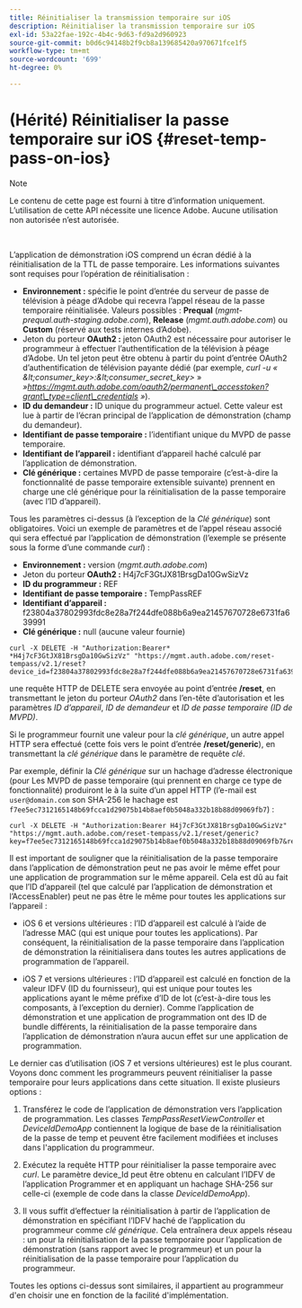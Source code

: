 ```yaml
---
title: Réinitialiser la transmission temporaire sur iOS
description: Réinitialiser la transmission temporaire sur iOS
exl-id: 53a22fae-192c-4b4c-9d63-fd9a2d960923
source-git-commit: b0d6c94148b2f9cb8a139685420a970671fce1f5
workflow-type: tm+mt
source-wordcount: '699'
ht-degree: 0%

---
```


# (Hérité) Réinitialiser la passe temporaire sur iOS {#reset-temp-pass-on-ios}

>[!NOTE]
>
>Le contenu de cette page est fourni à titre d’information uniquement. L’utilisation de cette API nécessite une licence Adobe. Aucune utilisation non autorisée n’est autorisée.

</br>

L’application de démonstration iOS comprend un écran dédié à la réinitialisation de la TTL de passe temporaire. Les informations suivantes sont requises pour l’opération de réinitialisation :

- **Environnement :** spécifie le point d’entrée du serveur de passe de télévision à péage d’Adobe qui recevra l’appel réseau de la passe temporaire réinitialisée. Valeurs possibles : **Prequal** (*mgmt-prequal.auth-staging.adobe.com*), **Release** (*mgmt.auth.adobe.com*) ou **Custom** (réservé aux tests internes d’Adobe).
- Jeton du porteur **OAuth2 :** jeton OAuth2 est nécessaire pour autoriser le programmeur à effectuer l’authentification de la télévision à péage d’Adobe. Un tel jeton peut être obtenu à partir du point d’entrée OAuth2 d’authentification de télévision payante dédié (par exemple, *curl -u « \&lt;consumer\_key\>:\&lt;consumer\_secret\_key\>* » *»https://mgmt.auth.adobe.com/oauth2/permanent\_accesstoken?grant\_type=client\_credentials »*).
- **ID du demandeur :** ID unique du programmeur actuel. Cette valeur est lue à partir de l’écran principal de l’application de démonstration (champ du demandeur).
- **Identifiant de passe temporaire :** l’identifiant unique du MVPD de passe temporaire.
- **Identifiant de l’appareil :** identifiant d’appareil haché calculé par l’application de démonstration.
- **Clé générique :** certaines MVPD de passe temporaire (c’est-à-dire la fonctionnalité de passe temporaire extensible suivante) prennent en charge une clé générique pour la réinitialisation de la passe temporaire (avec l’ID d’appareil).

Tous les paramètres ci-dessus (à l’exception de la *Clé générique*) sont obligatoires. Voici un exemple de paramètres et de l’appel réseau associé qui sera effectué par l’application de démonstration (l’exemple se présente sous la forme d’une commande *curl*) :

- **Environnement :** version (*mgmt.auth.adobe.com*)
- Jeton du porteur **OAuth2 :** H4j7cF3GtJX81BrsgDa10GwSizVz
- **ID du programmeur :** REF
- **Identifiant de passe temporaire :** TempPassREF
- **Identifiant d’appareil :** f23804a37802993fdc8e28a7f244dfe088b6a9ea21457670728e6731fa639991
- **Clé générique :** null (aucune valeur fournie)

```curl
curl -X DELETE -H "Authorization:Bearer* *H4j7cF3GtJX81BrsgDa10GwSizVz" "https://mgmt.auth.adobe.com/reset-tempass/v2.1/reset?device_id=f23804a37802993fdc8e28a7f244dfe088b6a9ea21457670728e6731fa639991&requestor_id=REF&mvpd_id=TempPassREF"
```

une requête HTTP de DELETE sera envoyée au point d’entrée **/reset**, en transmettant le jeton du porteur *OAuth2* dans l’en-tête d’autorisation et les paramètres *ID d’appareil*, *ID de demandeur* et *ID de passe temporaire (ID de MVPD)*.

Si le programmeur fournit une valeur pour la *clé générique*, un autre appel HTTP sera effectué (cette fois vers le point d’entrée **/reset/generic**), en transmettant la *clé générique* dans le paramètre de requête *clé*.

Par exemple, définir la *Clé générique* sur un hachage d’adresse électronique (pour
Les MVPD de passe temporaire (qui prennent en charge ce type de fonctionnalité) produiront le
à la suite d’un appel HTTP (l’e-mail est `user@domain.com` son SHA-256
le hachage est `f7ee5ec7312165148b69fcca1d29075b14b8aef0b5048a332b18b88d09069fb7`) :

```curl
curl -X DELETE -H "Authorization:Bearer H4j7cF3GtJX81BrsgDa10GwSizVz"
"https://mgmt.auth.adobe.com/reset-tempass/v2.1/reset/generic?key=f7ee5ec7312165148b69fcca1d29075b14b8aef0b5048a332b18b88d09069fb7&requestor_id=REF&mvpd_id=TempPassREF"
```

Il est important de souligner que la réinitialisation de la passe temporaire dans l’application de démonstration peut ne pas avoir le même effet pour une application de programmation sur le même appareil. Cela est dû au fait que l’ID d’appareil (tel que calculé par l’application de démonstration et l’AccessEnabler) peut ne pas être le même pour toutes les applications sur l’appareil :

- iOS 6 et versions ultérieures : l’ID d’appareil est calculé à l’aide de l’adresse MAC (qui est unique pour toutes les applications). Par conséquent, la réinitialisation de la passe temporaire dans l’application de démonstration la réinitialisera dans toutes les autres applications de programmation de l’appareil.

- iOS 7 et versions ultérieures : l’ID d’appareil est calculé en fonction de la valeur IDFV (ID du fournisseur), qui est unique pour toutes les applications ayant le même préfixe d’ID de lot (c’est-à-dire tous les composants, à l’exception du dernier). Comme l’application de démonstration et une application de programmation ont des ID de bundle différents, la réinitialisation de la passe temporaire dans l’application de démonstration n’aura aucun effet sur une application de programmation.

Le dernier cas d’utilisation (iOS 7 et versions ultérieures) est le plus courant. Voyons donc comment les programmeurs peuvent réinitialiser la passe temporaire pour leurs applications dans cette situation. Il existe plusieurs options :

1. Transférez le code de l’application de démonstration vers l’application de programmation. Les classes *TempPassResetViewController* et *DeviceIdDemoApp* contiennent la logique de base de la réinitialisation de la passe de temp et peuvent être facilement modifiées et incluses dans l&#39;application du programmeur.

1. Exécutez la requête HTTP pour réinitialiser la passe temporaire avec *curl*. Le paramètre device\_Id peut être obtenu en calculant l’IDFV de l’application Programmer et en appliquant un hachage SHA-256 sur celle-ci (exemple de code dans la classe *DeviceIdDemoApp*).

1. Il vous suffit d’effectuer la réinitialisation à partir de l’application de démonstration en spécifiant l’IDFV haché de l’application du programmeur comme *clé générique*. Cela entraînera deux appels réseau : un pour la réinitialisation de la passe temporaire pour l’application de démonstration (sans rapport avec le programmeur) et un pour la réinitialisation de la passe temporaire pour l’application du programmeur.

Toutes les options ci-dessus sont similaires, il appartient au programmeur d&#39;en choisir une en fonction de la facilité d&#39;implémentation.

